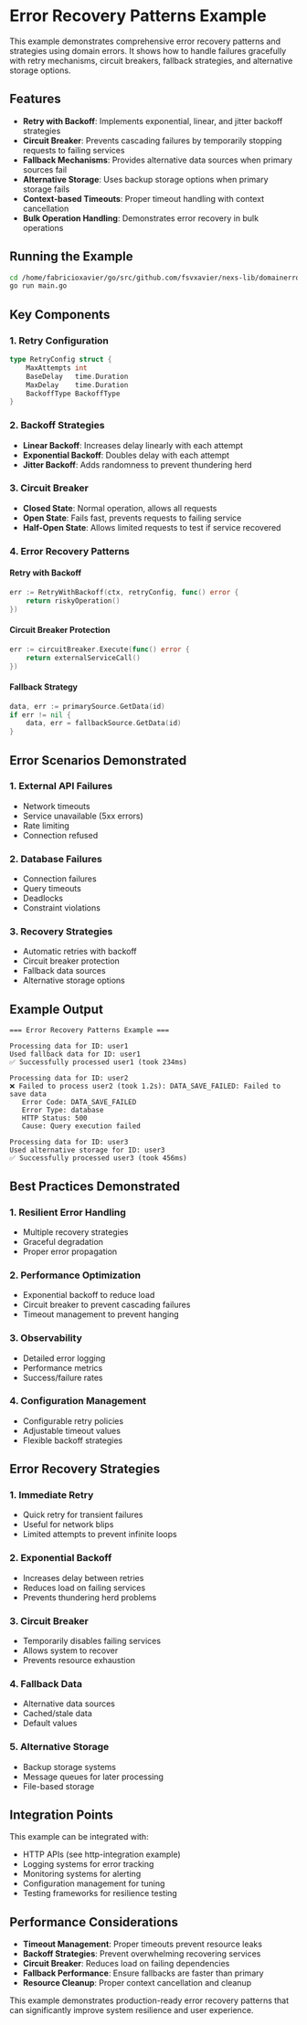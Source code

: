 # Error Recovery Patterns Example

This example demonstrates comprehensive error recovery patterns and strategies using domain errors. It shows how to handle failures gracefully with retry mechanisms, circuit breakers, fallback strategies, and alternative storage options.

## Features

- **Retry with Backoff**: Implements exponential, linear, and jitter backoff strategies
- **Circuit Breaker**: Prevents cascading failures by temporarily stopping requests to failing services
- **Fallback Mechanisms**: Provides alternative data sources when primary sources fail
- **Alternative Storage**: Uses backup storage options when primary storage fails
- **Context-based Timeouts**: Proper timeout handling with context cancellation
- **Bulk Operation Handling**: Demonstrates error recovery in bulk operations

## Running the Example

```bash
cd /home/fabricioxavier/go/src/github.com/fsvxavier/nexs-lib/domainerrors/examples/error-recovery
go run main.go
```

## Key Components

### 1. Retry Configuration
```go
type RetryConfig struct {
    MaxAttempts int
    BaseDelay   time.Duration
    MaxDelay    time.Duration
    BackoffType BackoffType
}
```

### 2. Backoff Strategies
- **Linear Backoff**: Increases delay linearly with each attempt
- **Exponential Backoff**: Doubles delay with each attempt
- **Jitter Backoff**: Adds randomness to prevent thundering herd

### 3. Circuit Breaker
- **Closed State**: Normal operation, allows all requests
- **Open State**: Fails fast, prevents requests to failing service
- **Half-Open State**: Allows limited requests to test if service recovered

### 4. Error Recovery Patterns

#### Retry with Backoff
```go
err := RetryWithBackoff(ctx, retryConfig, func() error {
    return riskyOperation()
})
```

#### Circuit Breaker Protection
```go
err := circuitBreaker.Execute(func() error {
    return externalServiceCall()
})
```

#### Fallback Strategy
```go
data, err := primarySource.GetData(id)
if err != nil {
    data, err = fallbackSource.GetData(id)
}
```

## Error Scenarios Demonstrated

### 1. External API Failures
- Network timeouts
- Service unavailable (5xx errors)
- Rate limiting
- Connection refused

### 2. Database Failures
- Connection failures
- Query timeouts
- Deadlocks
- Constraint violations

### 3. Recovery Strategies
- Automatic retries with backoff
- Circuit breaker protection
- Fallback data sources
- Alternative storage options

## Example Output

```
=== Error Recovery Patterns Example ===

Processing data for ID: user1
Used fallback data for ID: user1
✅ Successfully processed user1 (took 234ms)

Processing data for ID: user2
❌ Failed to process user2 (took 1.2s): DATA_SAVE_FAILED: Failed to save data
   Error Code: DATA_SAVE_FAILED
   Error Type: database
   HTTP Status: 500
   Cause: Query execution failed

Processing data for ID: user3
Used alternative storage for ID: user3
✅ Successfully processed user3 (took 456ms)
```

## Best Practices Demonstrated

### 1. Resilient Error Handling
- Multiple recovery strategies
- Graceful degradation
- Proper error propagation

### 2. Performance Optimization
- Exponential backoff to reduce load
- Circuit breaker to prevent cascading failures
- Timeout management to prevent hanging

### 3. Observability
- Detailed error logging
- Performance metrics
- Success/failure rates

### 4. Configuration Management
- Configurable retry policies
- Adjustable timeout values
- Flexible backoff strategies

## Error Recovery Strategies

### 1. Immediate Retry
- Quick retry for transient failures
- Useful for network blips
- Limited attempts to prevent infinite loops

### 2. Exponential Backoff
- Increases delay between retries
- Reduces load on failing services
- Prevents thundering herd problems

### 3. Circuit Breaker
- Temporarily disables failing services
- Allows system to recover
- Prevents resource exhaustion

### 4. Fallback Data
- Alternative data sources
- Cached/stale data
- Default values

### 5. Alternative Storage
- Backup storage systems
- Message queues for later processing
- File-based storage

## Integration Points

This example can be integrated with:
- HTTP APIs (see http-integration example)
- Logging systems for error tracking
- Monitoring systems for alerting
- Configuration management for tuning
- Testing frameworks for resilience testing

## Performance Considerations

- **Timeout Management**: Proper timeouts prevent resource leaks
- **Backoff Strategies**: Prevent overwhelming recovering services
- **Circuit Breaker**: Reduces load on failing dependencies
- **Fallback Performance**: Ensure fallbacks are faster than primary
- **Resource Cleanup**: Proper context cancellation and cleanup

This example demonstrates production-ready error recovery patterns that can significantly improve system resilience and user experience.
